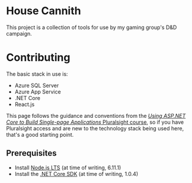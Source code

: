 # House Cannith

This project is a collection of tools for use by my gaming group's D&D campaign.

# Contributing

The basic stack in use is:
* Azure SQL Server
* Azure App Service
* .NET Core
* React.js

This page follows the guidance and conventions from the [*Using ASP.NET Core to Build Single-page Applications* Pluralsight course](https://pluralsight.com/courses/aspnet-core-build-single-page-applications), so if you have Pluralsight access and are new to the technology stack being used here, that's a good starting point.

## Prerequisites

* Install [Node.js LTS](https://nodejs.org) (at time of writing, 6.11.1)
* Install the [.NET Core SDK](https://www.microsoft.com/net/download/core) (at time of writing, 1.0.4)